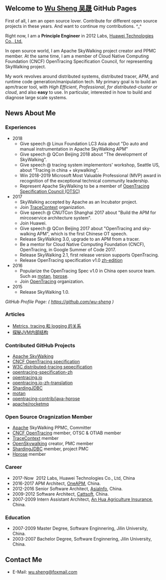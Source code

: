 ## Welcome to [Wu Sheng 吴晟](https://github.com/wu-sheng) GitHub Pages

First of all, I am an open source lover. Contribute for different open source projects in these years. And want to continue my contributions. ^_^

Right now, I am a **Principle Engineer** in 2012 Labs, [Huawei Technologies Co., Ltd.](http://www.huawei.com)

In open source world, I am Apache SkyWalking project creator and PPMC member. At the same time, I am a member of Cloud Native Computing Foundation (CNCF) OpenTracing Specification Council, for representing SkyWalking project.

My work revolves around distributed systems, distributed tracer, APM, and runtime code generation/manipulation tech. My primary goal is to build an apm/tracer tool, with _High Efficient_, _Professional_, _for distributed-cluster or cloud_, and also **easy** to use. In particular, interested in how to build and diagnose large scale systems.

## News About Me

### Experiences

- 2018
  - Give speech @ Linux Foundation LC3 Asia about "Do auto and manual instrumentation in Apache SkyWalking APM"
  - Give speech @ QCon Beijing 2018 about "The development of SkyWalking".
  - Give speech @ tracing system implementors' workshop, Seattle US, about "Tracing in china + skywalking".
  - Win 2018-2019 Microsoft Most Valuable Professional (MVP) award in recognition of the exceptional technical community leadership. 
  - Represent Apache SkyWalking to be a member of [OpenTracing Specification Council (OTSC)](https://github.com/opentracing/specification/blob/master/project_organization.md#opentracing-specification-council-otsc)
- 2017
  - SkyWalking accepted by Apache as an Incubator project.
  - Join [TraceContext](https://github.com/TraceContext) organization.
  - Give speech @ CNUTCon Shanghai 2017 about "Build the APM for mircoservice architecture system".
  - Join Huawei.
  - Give speech @ QCon Beijing 2017 about "OpenTracing and sky-walking APM", which is the first Chinese OT speech.
  - Release SkyWalking 3.0, upgrade to an APM from a tracer.
  - Be a mentor for Cloud Native Computing Foundation (CNCF), OpenTracing, in Google Summer of Code 2017.
  - Release SkyWalking 2.1, first release version supports OpenTracing.
  - Release OpenTracing specification v1.0 [zh-edition](https://github.com/opentracing-contrib/opentracing-specification-zh)
- 2016
  - Popularize the OpenTracing Spec v1.0 in China open source team. Such as [motan](https://github.com/weibocom/motan), [hprose](https://github.com/hprose).
  - Join [OpenTracing](http://opentracing.io) organization.
- 2015
  - Release SkyWalking 1.0.

_GitHub Profile Page: ( https://github.com/wu-sheng )_

### Articles
* [Metrics, tracing 和 logging 的关系](https://wu-sheng.github.io/me/articles/metrics-tracing-and-logging)
* [探秘JVM内部结构](https://wu-sheng.github.io/me/articles/JVMInternals)

### Contributed GitHub Projects
* [Apache SkyWalking](https://github.com/apache/incubator-skywalking)
* [CNCF OpenTracing specification](https://github.com/opentracing/specification)
* [W3C distributed-tracing sepecification](https://github.com/w3c/distributed-tracing)
* [opentracing-specification-zh](https://github.com/opentracing-contrib/opentracing-specification-zh)
* [opentracing.io](http://opentracing.io/)
* [opentracing.io-zh-translation](https://github.com/wu-sheng/opentracing.io-translation/tree/translation/chn/201611)
* [ShardingJDBC](https://github.com/shardingjdbc/sharding-jdbc)
* [motan](https://github.com/weibocom/motan)
* [opentracing-contrib/java-hprose](https://github.com/opentracing-contrib/java-hprose)
* [apache/rocketmq](https://github.com/apache/rocketmq)

### Open Source Oragnization Member
* [Apache](http://www.apache.org/) SkyWalking PPMC, Committer
* [CNCF OpenTracing](https://github.com/opentracing) member, OTSC & OTIAB member
* [TraceContext](https://github.com/TraceContext) member
* [OpenSkywalking](https://github.com/OpenSkywalking) creator, PMC member
* [ShardingJDBC](https://github.com/shardingjdbc) member, project PMC
* [Hprose](https://github.com/hprose) member

### Career
* 2017-Now  2012 Labs, Huawei Technologies Co., Ltd, China
* 2016-2017 APM Architect, [OneAPM](http://www.oneapm.com), China.
* 2012-2016 Senior Software Architect, [AsiaInfo](http://www.asiainfo.com), China.
* 2009-2012 Software Architect, [Cattsoft](http://www.cattsoft.com), China.
* 2007-2009 Intern Assistant Architect, [An Hua Agriculture Insurance](http://www.ahic.com.cn), China.

### Education
* 2007-2009 Master Degree, Software Enginnering, Jilin University, China.
* 2003-2007 Bachelor Degree, Software Enginnering, Jilin University, China.

## Contact Me
* E-Mail: wu.sheng@foxmail.com
